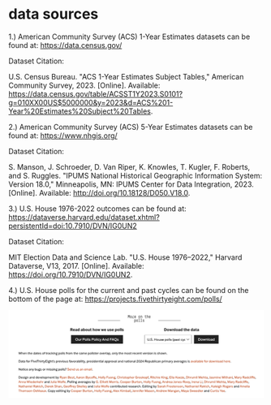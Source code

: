 # data sources
1.) American Community Survey (ACS) 1-Year Estimates datasets can be found at: https://data.census.gov/

Dataset Citation:

U.S. Census Bureau. "ACS 1-Year Estimates Subject Tables," American Community Survey, 2023. [Online]. Available: https://data.census.gov/table/ACSST1Y2023.S0101?g=010XX00US$5000000&y=2023&d=ACS%201-Year%20Estimates%20Subject%20Tables.

2.) American Community Survey (ACS) 5-Year Estimates datasets can be found at: https://www.nhgis.org/

Dataset Citation:

S. Manson, J. Schroeder, D. Van Riper, K. Knowles, T. Kugler, F. Roberts, and S. Ruggles. "IPUMS National Historical Geographic Information System: Version 18.0," Minneapolis, MN: IPUMS Center for Data Integration, 2023. [Online]. Available: http://doi.org/10.18128/D050.V18.0.

3.) U.S. House 1976-2022 outcomes can be found at: https://dataverse.harvard.edu/dataset.xhtml?persistentId=doi:10.7910/DVN/IG0UN2

Dataset Citation: 

MIT Election Data and Science Lab. "U.S. House 1976–2022," Harvard Dataverse, V13, 2017. [Online]. Available: https://doi.org/10.7910/DVN/IG0UN2.

4.) U.S. House polls for the current and past cycles can be found on the bottom of the page at: https://projects.fivethirtyeight.com/polls/

![alt text](image.png)
